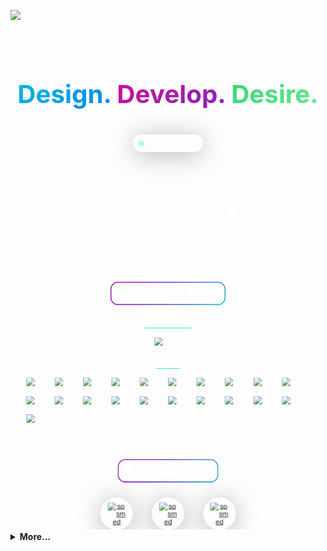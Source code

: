 ![](https://komarev.com/ghpvc/?username=MhinHub)

<svg fill="none" viewBox="0 0 600 950" width="100%" height="100%" xmlns="http://www.w3.org/2000/svg">
  <foreignObject width="100%" height="100%">
    <div xmlns="http://www.w3.org/1999/xhtml">
      <style>
        @keyframes gradient {
          0% {
            background-position: 0% 50%;
          }
          50% {
            background-position: 100% 50%;
          }
          100% {
            background-position: 0% 50%;
          }
        }
        @keyframes hi  {
            0% { transform: rotate( 0.0deg) }
           10% { transform: rotate(14.0deg) }
           20% { transform: rotate(-8.0deg) }
           30% { transform: rotate(14.0deg) }
           40% { transform: rotate(-4.0deg) }
           50% { transform: rotate(10.0deg) }
           60% { transform: rotate( 0.0deg) }
          100% { transform: rotate( 0.0deg) }
        }
        .container {
          border-radius: 40px 40px 0px 0px;
          background: none;
          width: 100%;
          height: 100%;
          padding: 20px 0;
          position: relative;
          display: flex;
          flex-direction: column;
          justify-content: center;
          align-items: center;
          color: white;
          font-family: -apple-system, BlinkMacSystemFont, "Segoe UI", Roboto, Helvetica, Arial, sans-serif, "Apple Color Emoji", "Segoe UI Emoji", "Segoe UI Symbol";
        }
        .hi {
          animation: hi 1.5s linear -0.5s infinite;
          display: inline-block;
          transform-origin: 70% 70%;
        }
        h2 {
          margin-top: 20px;
  padding: 10px 15px;
  position: relative;
  width: fit-content;
  z-index: 0;
        }
        h2:before {
          content: "";
    position: absolute;
    z-index: -1;
    inset: 0;
    padding: 2px;
    border-radius: 15px;
    background: linear-gradient(-45deg, #007CF0, #00DFD8, #7928CA, #FF0080, #6FEE8D, #17C964); 
    background-size: 400% 400%; 
    animation: gradient 8s ease infinite;
  -webkit-mask: linear-gradient(#fff 0 0) content-box,  linear-gradient(#fff 0 0);
  mask: linear-gradient(#fff 0 0) content-box, linear-gradient(#fff 0 0);
  -webkit-mask-composite: xor;
          mask-composite: exclude;
        }
        h3 {
          border-bottom: 1px solid #00DFD8;
          width: fit-content;
        }
        button {
  position: relative;
  border: none;
  margin: 10px;
  background-color: transparent;
}
button a {
  width: 60px;
  height: 60px;
  border-radius: 100px;
  display: flex;
  justify-content: center;
  align-items: center;
  border: 1px solid rgba(255, 255, 255, 0.5);
  border-right: 1px solid rgba(255, 255, 255, 0.2);
  border-bottom: 1px solid rgba(255, 255, 255, 0.2);
  box-shadow: 0 5px 45px rgba(0, 0, 0, 0.3);
  backdrop-filter: blur(2px);
  transition: 0.5s;
  overflow: hidden;
  background-color: rgba(255, 255, 255, 0.1);
}
button a:hover {
  transform: translateY(-20px);
}
button a::before {
  content: '';
  position: absolute;
  top: 0;
  left: 10;
  width: 50px;
  height: 100%;
  background-color: rgba(255, 255, 255, 0.5);
  transform: skewX(45deg) translateX(150px);
  transition: 0.5s ease;
}
button a:hover::before {
  transform: skewX(45deg) translateX(-150px);
}
.loader {
  height: 10px;
  width: 10px;
  border-radius: 50%;
  background-color: rgb(105, 255, 168, 0.5);
  animation: 1.5s pulse infinite ease-in-out;
  backdrop-filter: blur(2px);
}
@keyframes pulse {
  0% {
    box-shadow: 0 0 0 0 #69ffa8;
  }
  100% {
    box-shadow: 0 0 0 8px #69ffa800;
  }
}
      </style>
      <main class="container">
        <div style="position: absolute; top: 0; z-index: 0; height: 100%; width: 100%; background-image: radial-gradient(#ffffff33 1px, transparent 1px); background-size: 20px 20px; border-radius: 40px 40px 0px 0px;"></div>
        <div align="center" style="z-index: 1;">
        <p style="margin-bottom: -8px;">Connecting the Dots</p>
        <div align="center" style="display: flex; gap: 10px; font-weight: 700; font-size: 3rem;">
        <p style="background: linear-gradient(-45deg, #007CF0, #00DFD8); background-size: 200% 200%; animation: gradient 3s ease infinite; background-clip: text; -webkit-background-clip: text; -webkit-text-fill-color: transparent;">Design.</p>
        <p style="background: linear-gradient(-45deg, #7928CA, #FF0080); background-size: 200% 200%; animation: gradient 3s ease infinite; background-clip: text; -webkit-background-clip: text; -webkit-text-fill-color: transparent;">Develop.</p>
        <p style="background: linear-gradient(-45deg, #6FEE8D, #17C964); background-size: 200% 200%; animation: gradient 3s ease infinite; background-clip: text; -webkit-background-clip: text; -webkit-text-fill-color: transparent;">Desire.</p>
        </div>
        <div align="center" style="position: relative; display: flex; justify-content: center; gap: 10px; border-radius: 100px; padding: 0 10px; width: fit-content; align-items: center; border: 1px solid rgba(255, 255, 255, 0.5);
  border-right: 1px solid rgba(255, 255, 255, 0.2);
  border-bottom: 1px solid rgba(255, 255, 255, 0.2);
  box-shadow: 0 5px 45px rgba(0, 0, 0, 0.3);">
        <div class="loader"></div>
        <p style="margin-bottom: 0px">Open to Work</p>
        </div>
        </div>
        <div align="center" style="margin: 20px 0; padding-top: 20px;">
        <h1 style="font-size: 2rem; font-weight: 900;">Heyyo, I'm Min <div class="hi">👋</div></h1>
        <p>Road to be M-Shape Software Engineer</p>
        <p>Currently deep-dive in FE & Realtime-API</p>
      </div>
        <div style="z-index: 1;">
      <div align="center">
      <h2>🧑‍💻 Top Tech Stack</h2>
      <h3>Languages</h3>
      <img src="https://skillicons.dev/icons?i=ts,python,golang" alt="icons">
      <h3>Tools</h3>
      <div style="display: flex; gap: 10px; flex-wrap: wrap; padding: 0 30px;">
      <img src="https://img.shields.io/badge/Next-black?logo=next.js&logoColor=white" alt="icon" height="25"/>
      <img src="https://img.shields.io/badge/express.js-%23404d59.svg?logo=express&logoColor=%2361DAFB" alt="icon" height="25"/>
      <img src="https://img.shields.io/badge/nestjs-%23E0234E.svg?logo=nestjs&logoColor=white" alt="icon" height="25"/>
      <img src="https://img.shields.io/badge/FastAPI-005571?logo=fastapi" alt="icon" height="25"/>
      <img src="https://img.shields.io/badge/Gin-1C1E24?logo=gin" alt="icon" height="25"/>
      <img src="https://img.shields.io/badge/-GraphQL-E10098?logo=graphql&logoColor=white" alt="icon" height="25"/>
      <img src="https://img.shields.io/badge/Socket.io-black?logo=socket.io&badgeColor=010101" alt="icon" height="25"/>
      <img src="https://img.shields.io/badge/tRPC-black?logo=trpc" alt="icon" height="25"/>
      <img src="https://img.shields.io/badge/redux-%23593d88.svg?logo=redux&logoColor=white" alt="icon" height="25"/>
      <img src="https://img.shields.io/badge/zustand-%23161616.svg?logo=react" alt="icon" height="25"/>
      <img src="https://img.shields.io/badge/node.js-6DA55F?logo=node.js&logoColor=white" alt="icon" height="25"/>
      <img src="https://img.shields.io/badge/Bun-1C1E24?logo=bun" alt="icon" height="25"/>
      <img src="https://img.shields.io/badge/postgres-%23316192.svg?logo=postgresql&logoColor=white" alt="icon" height="25"/>
      <img src="https://img.shields.io/badge/mysql-1C1E24.svg?logo=mysql" alt="icon" height="25"/>
      <img src="https://img.shields.io/badge/MongoDB-%234ea94b.svg?logo=mongodb&logoColor=white" alt="icon" height="25"/>
      <img src="https://img.shields.io/badge/firebase-%23039BE5.svg?logo=firebase" alt="icon" height="25"/>
      <img src="https://img.shields.io/badge/Prisma-3982CE?logo=Prisma&logoColor=white" alt="icon" height="25"/>
      <img src="https://img.shields.io/badge/TensorFlow-black.svg?logo=TensorFlow" alt="icon" height="25"/>
      <img src="https://img.shields.io/badge/Tailwindcss-%2338B2AC.svg?logo=tailwind-css&logoColor=white" alt="icon" height="25"/>
      <img src="https://img.shields.io/badge/figma-black.svg?logo=figma" alt="icon" height="25"/>
      <img src="https://img.shields.io/badge/Framer-black?logo=framer&logoColor=blue" alt="icon" height="25"/>
      </div>
      <div align="center" style="padding-top: 40px;">
      <h2>🤝 Let's Connect</h2>
      <button>
      <a 
      href="https://www.linkedin.com/in/muhaemin-iskandar"
      target="_blank"
      >      
      <img src="https://upload.wikimedia.org/wikipedia/commons/8/81/LinkedIn_icon.svg" alt="sosmed" width="35">
      </a>
      </button>
      <button>
      <a 
      href="https://instagram.com/muhis.me"
      target="_blank"
      >      
      <img src="https://upload.wikimedia.org/wikipedia/commons/e/e7/Instagram_logo_2016.svg" alt="sosmed" width="35">
      </a>
      </button>
      <button>
      <a 
      href="https://t.me/telemuhis"
      target="_blank"
      >      
      <img src="https://upload.wikimedia.org/wikipedia/commons/archive/8/82/20150929025725%21Telegram_logo.svg" alt="sosmed" width="35">
      </a>
      </button>
      </div>
      </main>
    </div>
  </foreignObject>
</svg>

<details><summary style="font-weight: 700;">More...</summary>
<!-- DevCard -->
  <h5 align='center'>DevCard</h5>
  <p align ="center">
  <a href="https://app.daily.dev/emxme"><img src="https://github.com/MhinHub/MhinHub/blob/main/devcard.svg?r=xcs" width="300" alt="Muhaemin Iskandar's DevCard"/></a>
  </p>
  <br>

<h3 align="center"> Stats </h3>
<br>
<p align=center>
  <div align=center>
    <a href="https://github.com/denvercoder1/github-readme-streak-stats" title="Go to Source">
      <img align="left" width=400 src="https://github-readme-streak-stats.herokuapp.com/?user=mhinhub&theme=react&border=61dafb&hide_border=true" alt="mhinhub" />
    </a>
    <a href="https://github.com/anuraghazra/github-readme-stats" title="Go to Source">
      <img align="right" width=400 src="https://github-readme-stats-sigma-five.vercel.app/api?username=mhinhub&show_icons=true&theme=react&border_color=61dafb&hide_border=true" />
    </a>
  </div>
  <br><br><br><br><br><br><br><br><br>
  <div align=center>
    <a href="https://github.com/anuraghazra/github-readme-stats">
      <img width=325 align="center" src="https://github-readme-stats-sigma-five.vercel.app/api/top-langs/?username=mhinhub&hide=c%23,powershell,Mathematica,Ruby,Objective-C,Objective-C%2b%2b,Cuda&title_color=61dafb&text_color=ffffff&icon_color=61dafb&bg_color=20232a&langs_count=8&layout=compact&border_color=61dafb&hide_border=true" />
    </a>
  </div>
  <br>    
</p>


[![MhinHub github activity graph](https://github-readme-activity-graph.vercel.app/graph?username=MhinHub&bg_color=20232A&color=61d9fa&line=61d9fa&point=e6e6e6&area=true&hide_border=true)](https://github.com/ashutosh00710/github-readme-activity-graph)

</details>
